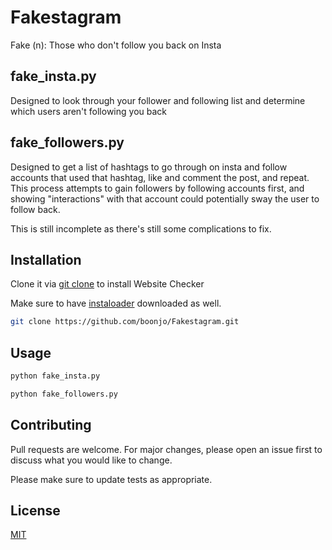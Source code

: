 # Fakestagram
Fake (n): Those who don't follow you back on Insta

## fake_insta.py
Designed to look through your follower and following list and determine which users aren't following you back

## fake_followers.py
Designed to get a list of hashtags to go through on insta and follow accounts that used that hashtag, like and comment the post, and repeat. This process attempts to gain followers by following accounts first, and showing "interactions" with that account could potentially sway the user to follow back. 

This is still incomplete as there's still some complications to fix.

## Installation

Clone it via [git clone](https://github.com/git-guides/git-clone) to install Website Checker

Make sure to have [instaloader](https://instaloader.github.io) downloaded as well.

```bash
git clone https://github.com/boonjo/Fakestagram.git
```

## Usage

```bash
python fake_insta.py

python fake_followers.py
```

## Contributing
Pull requests are welcome. For major changes, please open an issue first to discuss what you would like to change.

Please make sure to update tests as appropriate.

## License
[MIT](https://choosealicense.com/licenses/mit/)
